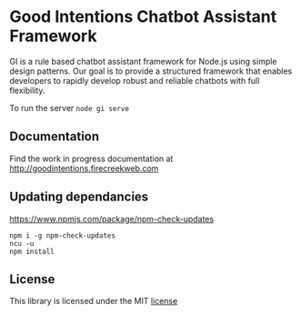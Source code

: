 # Good Intentions Chatbot Assistant Framework

GI is a rule based chatbot assistant framework for Node.js using simple design patterns. Our goal is to provide a structured framework that enables developers to rapidly develop robust and reliable chatbots with full flexibility.

To run the server `node gi serve`


## Documentation

Find the work in progress documentation at http://goodintentions.firecreekweb.com



## Updating dependancies

https://www.npmjs.com/package/npm-check-updates

```
npm i -g npm-check-updates
ncu -u
npm install
```


## License

This library is licensed under the MIT [license](LICENSE)
